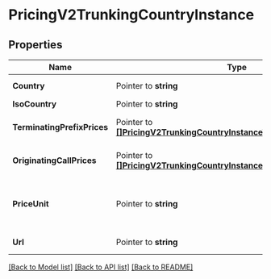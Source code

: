 # PricingV2TrunkingCountryInstance

## Properties

Name | Type | Description | Notes
------------ | ------------- | ------------- | -------------
**Country** | Pointer to **string** | The name of the country. |
**IsoCountry** | Pointer to **string** | The [ISO country code](https://en.wikipedia.org/wiki/ISO_3166-1_alpha-2). |
**TerminatingPrefixPrices** | Pointer to [**[]PricingV2TrunkingCountryInstanceTerminatingPrefixPrices**](PricingV2TrunkingCountryInstanceTerminatingPrefixPrices.md) | The list of [TerminatingPrefixPrice](https://www.twilio.com/docs/voice/pricing#outbound-prefix-price-with-origin) records. |
**OriginatingCallPrices** | Pointer to [**[]PricingV2TrunkingCountryInstanceOriginatingCallPrices**](PricingV2TrunkingCountryInstanceOriginatingCallPrices.md) | The list of [OriginatingCallPrice](https://www.twilio.com/docs/voice/pricing#inbound-call-price) records. |
**PriceUnit** | Pointer to **string** | The currency in which prices are measured, specified in [ISO 4127](https://www.iso.org/iso/home/standards/currency_codes.htm) format (e.g. `usd`, `eur`, `jpy`). |
**Url** | Pointer to **string** | The absolute URL of the resource. |

[[Back to Model list]](../README.md#documentation-for-models) [[Back to API list]](../README.md#documentation-for-api-endpoints) [[Back to README]](../README.md)


